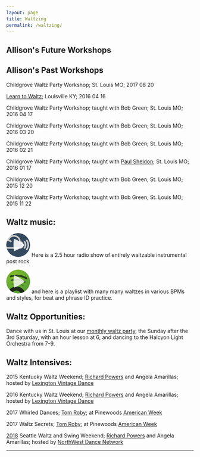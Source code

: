 ```yaml
---
layout: page
title: Waltzing
permalink: /waltzing/
---
```


## Allison's Future Workshops

## Allison's Past Workshops

Childgrove Waltz Party Workshop; St. Louis MO; 2017 08 20

[Learn to Waltz][]; Louisville KY; 2016 04 16 

Childgrove Waltz Party Workshop; taught with Bob Green; St. Louis MO; 2016 04 17

Childgrove Waltz Party Workshop; taught with Bob Green; St. Louis MO; 2016 03 20

Childgrove Waltz Party Workshop; taught with Bob Green; St. Louis MO; 2016 02 21

Childgrove Waltz Party Workshop; taught with [Paul Sheldon][]; St. Louis MO; 2016 01 17

Childgrove Waltz Party Workshop; taught with Bob Green; St. Louis MO; 2015 12 20

Childgrove Waltz Party Workshop; taught with Bob Green; St. Louis MO; 2015 11 22


[Learn to Waltz]: http://allisonjonjak.com/waltzing/20160416
[Paul Sheldon]: http://www.socalfolkdance.org/master_teachers/sheldon_p.htm

## Waltz music:
[![Show](/img/mixcloud-play-icon.png)](https://www.mixcloud.com/nowlikephotographs/nowlikephotographs-episode-465-waiting-and-waltzing-in-airport-terminals/) Here is a 2.5 hour radio show of entirely waltzable instrumental post rock

[![Plalist](/img/spotify-play-icon.png)](https://open.spotify.com/user/cranhandler/playlist/2KbG2MQLi2X4fSScZJjxky) and here is a playlist with many many waltzes in various BPMs and styles, for beat and phrase ID practice. 

## Waltz Opportunities:

Dance with us in St. Louis at our [monthly waltz party][], the Sunday after the 3rd Saturday, with an hour lesson at 6, and dancing to the Halcyon Light Orchestra from 7-9.

[monthly waltz party]: http://childgrove.org/index.php/about-dances/what-is-waltz
## Waltz Intensives:

2015 Kentucky Waltz Weekend; [Richard Powers][] and Angela Amarillas; hosted by [Lexington Vintage Dance][]

2016 Kentucky Waltz Weekend; [Richard Powers][] and Angela Amarillas; hosted by [Lexington Vintage Dance][]

2017 Whirled Dances; [Tom Roby][]; at Pinewoods [American Week][]

2017 Waltz Secrets; [Tom Roby][]; at Pinewoods [American Week][]

[2018] Seattle Waltz and Swing Weekend; [Richard Powers][] and Angela Amarillas; hosted by [NorthWest Dance Network][]


[Richard Powers]: http://www.richardpowers.com 
[Lexington Vintage Dance]: www.lexingtonvintagedance.org/
[Tom Roby]: http://www.math.uconn.edu/~troby/folkd.html
[American Week]: https://www.cdss.org/programs/dance-music-song-camps/camp-week-archives/17-american
[2018]: http://socialdance.stanford.edu/Syllabi/Seattle2018.html
[NorthWest Dance Network]: https://www.nwdance.net



---
